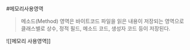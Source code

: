 #메모리사용영역 
> 메소드(Method) 영역은 바이트코드 파일을 읽은 내용이 저장되는 영역으로  
> 클래스별로 상수, 정적 필드, 메소드 코드, 생성자 코드 등이 저장된다.  

![[메모리 사용영역]]
